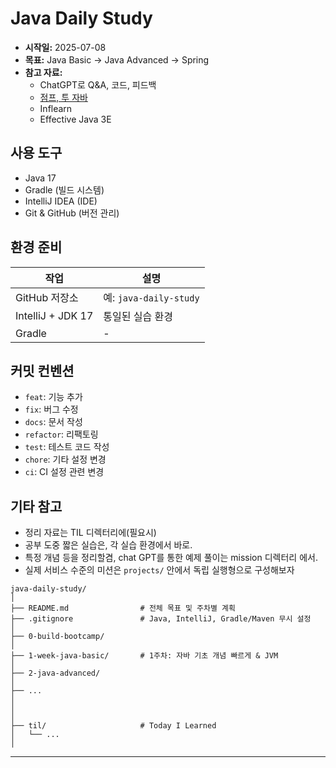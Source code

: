# Java Daily Study

- **시작일:** 2025-07-08  
- **목표:** Java Basic → Java Advanced → Spring 
- **참고 자료:**
  - ChatGPT로 Q&A, 코드, 피드백
  - [점프, 투 자바](https://wikidocs.net/book/31)
  - Inflearn
  - Effective Java 3E
    
## 사용 도구

- Java 17
- Gradle (빌드 시스템)
- IntelliJ IDEA (IDE)
- Git & GitHub (버전 관리)

## 환경 준비

| 작업 | 설명                                             |
|------|------------------------------------------------|
| GitHub 저장소 | 예: `java-daily-study`                          |
| IntelliJ + JDK 17 | 통일된 실습 환경                                      |
| Gradle  | -                                              |

## 커밋 컨벤션

- `feat`: 기능 추가
- `fix`: 버그 수정
- `docs`: 문서 작성
- `refactor`: 리팩토링
- `test`: 테스트 코드 작성
- `chore`: 기타 설정 변경
- `ci`: CI 설정 관련 변경

## 기타 참고

- 정리 자료는 TIL 디렉터리에(필요시) 
- 공부 도중 짧은 실습은, 각 실습 환경에서 바로.
- 특정 개념 등을 정리할겸, chat GPT를 통한 예제 풀이는 mission 디렉터리 에서.
- 실제 서비스 수준의 미션은 `projects/` 안에서 독립 실행형으로 구성해보자

```text
java-daily-study/
│
├── README.md                # 전체 목표 및 주차별 계획
├── .gitignore               # Java, IntelliJ, Gradle/Maven 무시 설정
│
├── 0-build-bootcamp/   
│
├── 1-week-java-basic/       # 1주차: 자바 기초 개념 빠르게 & JVM
│
├── 2-java-advanced/
│
├── ...
│
│
│
├── til/                     # Today I Learned
│   └── ...
│
```
---
